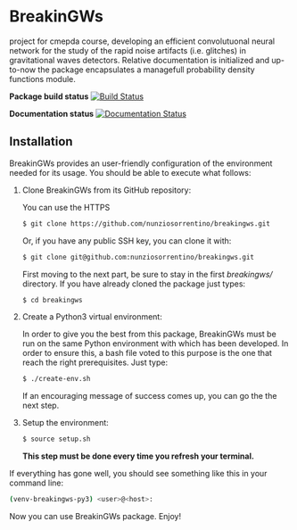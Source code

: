 # BreakinGWs
project for cmepda course, developing an efficient convolutuonal neural network for the study of the rapid noise artifacts (i.e. glitches) in gravitational waves detectors. Relative documentation is initialized and up-to-now the package encapsulates a managefull probability density functions module.

**Package build status**
[![Build Status](https://travis-ci.org/nunziosorrentino/breakingws.svg?branch=master)](https://travis-ci.com/nunziosorrentino/breakingws)

**Documentation status**
[![Documentation Status](https://readthedocs.org/projects/breakingws/badge/?version=latest)](https://breakingws.readthedocs.io/en/latest/?badge=latest)

## Installation

BreakinGWs provides an user-friendly configuration of the environment needed for its usage. You should be able to execute what follows:

1. Clone BreakinGWs from its GitHub repository: 

   You can use the HTTPS
   ```bash
   $ git clone https://github.com/nunziosorrentino/breakingws.git
   ```
   Or, if you have any public SSH key, you can clone it with:
   ```bash
   $ git clone git@github.com:nunziosorrentino/breakingws.git
   ```
   First moving to the next part, be sure to stay in the first *breakingws/* directory. If you have   already cloned the package just types:
   ```bash
   $ cd breakingws
   ```
2. Create a Python3 virtual environment:

   In order to give you the best from this package, BreakinGWs must be run on the same Python environment with which has been developed. In order to ensure this, a bash file voted to this  purpose
is the one that reach the right prerequisites. Just type:
   ```bash
   $ ./create-env.sh
   ```
   If an encouraging message of success comes up, you can go the the next step.

3. Setup the environment:
   ```bash
   $ source setup.sh
   ```
   **This step must be done every time you refresh your terminal.** 


If everything has gone well, you should see something like this in your command line:
```bash
(venv-breakingws-py3) <user>@<host>:
```
Now you can use BreakinGWs package. Enjoy!

